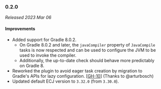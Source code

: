 ### 0.2.0

_Released 2023 Mar 06_

#### Improvements

- Added support for Gradle 8.0.2.
  - On Gradle 8.0.2 and later, the `javaCompiler` property of `JavaCompile`
    tasks is now respected and can be used to configure the JVM to be used to
    invoke the compiler.
  - Additionally, the up-to-date check should behave more predictably on Gradle 8.
- Reworked the plugin to avoid eager task creation by migration to Gradle's APIs
  for lazy configuration. [[GH-10](https://github.com/TheMrMilchmann/gradle-ecj/pull/10)] (Thanks to @arturbosch)
- Updated default ECJ version to `3.32.0` (from `3.30.0`).
